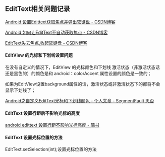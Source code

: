 ## EditText相关问题记录

[Android 设置Edittext获取焦点并弹出软键盘 \- CSDN博客](http://blog.csdn.net/a1533588867/article/details/53185390)

[Android 如何让EditText不自动获取焦点 \- CSDN博客](http://blog.csdn.net/woshicaixianfeng/article/details/7261718)


[EditText失去焦点,收起软键盘 \- CSDN博客](http://blog.csdn.net/a86261566/article/details/41978165)

#### EditView 的光标和下划线设置问题

在没有自定义的情况下，EditView 的光标颜色和下划线 激活状态（非激活状态话还是黑色的）的颜色是和 android：colorAccent 属性设置的颜色是一致的；

如果为EditView设置background属性的话，激活状态或非激活状态下的都将不会显示下划线了；

[Android之自定义EditText光标和下划线颜色 \- 个人文章 \- SegmentFault 思否](https://segmentfault.com/a/1190000009507919)

#### EditText 设置行距后不影响光标的高度

[android edittext 设置行距不影响光标高度 \- 简书](https://www.jianshu.com/p/7a75ee1cbff2)


#### EditText 设置光标位置的方法
EditText.setSelection(int);设置光标位置的方法
